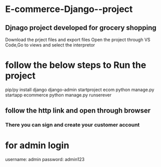 # E-commerce-Django--project
## Djnago project developed for grocery shopping 

Download the prject files and export files
Open the project through VS Code,Go to views and select the interpretor

# follow the below steps to Run the project
pip/py install django
django-admin startproject ecom
python manage.py startapp ecommerce
python manage.py runserever

## follow the http link and open through browser
### There you can sign and create your customer account
# for admin login
username: admin
password: admin123

